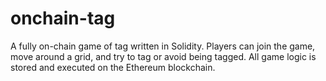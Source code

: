 # onchain-tag
A fully on-chain game of tag written in Solidity. Players can join the game, move around a grid, and try to tag or avoid being tagged. All game logic is stored and executed on the Ethereum blockchain.
